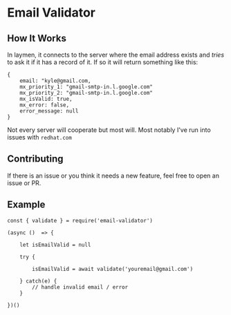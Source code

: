 # Email Validator

## How It Works 
In laymen, it connects to the server where the email address exists and *tries* to ask it if it has a record of it. If so it will return something like this:

```
{   
    email: "kyle@gmail.com,
    mx_priority_1: "gmail-smtp-in.l.google.com"
    mx_priority_2: "gmail-smtp-in.l.google.com"
    mx_isValid: true,
    mx_error: false,
    error_message: null
}
```

Not every server will cooperate but most will. Most notably I've run into issues with `redhat.com`


## Contributing 

If there is an issue or you think it needs a new feature, feel free to open an issue or PR. 

## Example

```
const { validate } = require('email-validator')

(async ()  => {

    let isEmailValid = null

    try { 

        isEmailValid = await validate('youremail@gmail.com')
        
    } catch(e) {
        // handle invalid email / error
    }

})()
```